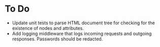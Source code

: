 # To Do

- Update unit tests to parse HTML document tree for checking for the existence
  of nodes and attributes.
- Add logging middleware that logs incoming requests and outgoing responses.
  Passwords should be redacted.
